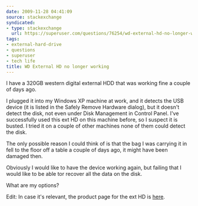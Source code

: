 ```yaml
---
date: 2009-11-28 04:41:09
source: stackexchange
syndicated:
- type: stackexchange
  url: https://superuser.com/questions/76254/wd-external-hd-no-longer-working
tags:
- external-hard-drive
- questions
- superuser
- tech life
title: WD External HD no longer working
---
```


I have a 320GB western digital external HDD that was working fine a couple of days ago. 

I plugged it into my Windows XP machine at work, and it detects the USB device (it is listed in the Safely Remove Hardware dialog), but it doesn't detect the disk, not even under Disk Management in Control Panel. I've successfully used this ext HD on this machine before, so I suspect it is busted. I tried it on a couple of other machines none of them could detect the disk.

The only possible reason I could think of is that the bag I was carrying it in fell to the floor off a table a couple of days ago, it might have been damaged then. 

Obviously I would like to have the device working again, but failing that I would like to be able tor recover all the data on the disk. 

What are my options? 

Edit: In case it's relevant, the product page for the ext HD is [here][1].


  [1]: http://www.wdc.com/en/products/products.asp?driveid=698